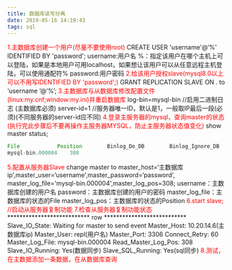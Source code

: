 ```yaml
---
title: 数据库读写分离
date: 2019-05-16 14:19:43
tags: sql
---
```

<label style="color:red">1.主数据库创建一个用户(尽量不要使用root) </label>
	CREATE USER 'username'@‘%' IDENTIFIED BY 'password';
	username:用户名
	%：指定该用户在哪个主机上可以登陆，如果是本地用户可用localhost，如果想让该用户可以从任意远程主机登陆，可以使用通配符%
	password:用户密码
<label style="color:red">2.给该用户授权slave(mysql8.0以上可以不用写IDENTIFIED BY 'password';)</label>
	GRANT REPLICATION SLAVE ON *.* to ‘username ’@‘%’;
<label style="color:red">3.主数据库与从数据库修改配置文件(linux:my.cnf;window:my.ini)并重启数据库</label>
	log-bin=mysql-bin //启用二进制日志 (主数据库必须)
	server-id=1 //服务器唯一ID，默认是1，一般取IP最后一段(必须)(不同服务器的server-id应不同)<!-- more -->
<label style="color:red">4.登录主服务器的mysql，查询master的状态(执行完此步骤后不要再操作主服务器MYSQL，防止主服务器状态值变化)</label>
	show master status;
```java
File			Position		Binlog_Do_DB		Binlog_Ignore_DB
mysql-bin.000004	308
```
<label style="color:red">5.配置从服务器Slave</label>
	change master to master_host=‘主数据库ip',master_user=‘username',master_password=‘password', master_log_file='mysql-bin.000004',master_log_pos=308; 
 	username：主数据库创建的用户名
	password：主数据库创建的用户的密码
	master_log_file：主数据库的状态的File
	master_log_pos：主数据库的状态的Position
<label style="color:red">6.start slave; //启动从服务器复制功能</label>
<label style="color:red">7.检查从服务器复制功能状态</label>
*************************** row ***************************
			 Slave_IO_State: Waiting for master to send event
					Master_Host: 10.20.14.6(主数据库ip)
					Master_User: repl(用户名)
					Master_Port: 3306
				Connect_Retry: 60
			Master_Log_File: mysql-bin.000004
	Read_Master_Log_Pos: 308
		 Slave_IO_Running: Yes(数据同步)
		Slave_SQL_Running: Yes(sql同步)
<label style="color:red">8.测试，在主数据添加一条数据，在从数据库查询</label>

